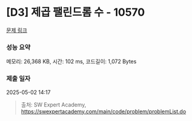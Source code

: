 # [D3] 제곱 팰린드롬 수 - 10570 

[문제 링크](https://swexpertacademy.com/main/code/problem/problemDetail.do?contestProbId=AXO72aaqPrcDFAXS) 

### 성능 요약

메모리: 26,368 KB, 시간: 102 ms, 코드길이: 1,072 Bytes

### 제출 일자

2025-05-02 14:17



> 출처: SW Expert Academy, https://swexpertacademy.com/main/code/problem/problemList.do